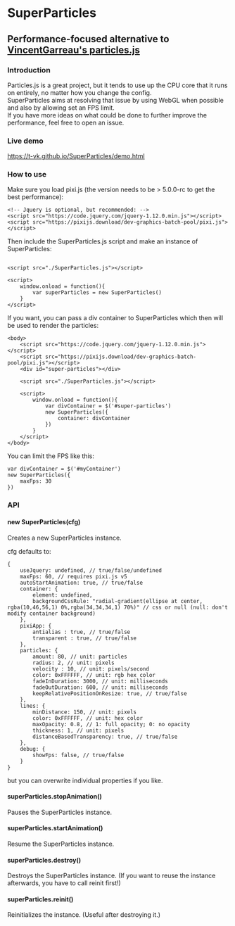 # SuperParticles

## Performance-focused alternative to [VincentGarreau's particles.js](https://github.com/VincentGarreau/particles.js)

### Introduction
Particles.js is a great project, but it tends to use up the CPU core that it runs on entirely, no matter how you change the config.  
SuperParticles aims at resolving that issue by using WebGL when possible and also by allowing set an FPS limit.  
If you have more ideas on what could be done to further improve the performance, feel free to open an issue.

### Live demo
https://t-vk.github.io/SuperParticles/demo.html

### How to use

Make sure you load pixi.js (the version needs to be > 5.0.0-rc to get the best performance):
```
<!-- Jquery is optional, but recommended: -->
<script src="https://code.jquery.com/jquery-1.12.0.min.js"></script>
<script src="https://pixijs.download/dev-graphics-batch-pool/pixi.js"></script>
```

Then include the SuperParticles.js script and make an instance of SuperParticles:
```

<script src="./SuperParticles.js"></script>

<script>
    window.onload = function(){
        var superParticles = new SuperParticles()
    }
</script>
```

If you want, you can pass a div container to SuperParticles which then will be used to render the particles:

```
<body>
    <script src="https://code.jquery.com/jquery-1.12.0.min.js"></script>
    <script src="https://pixijs.download/dev-graphics-batch-pool/pixi.js"></script>
    <div id="super-particles"></div>

    <script src="./SuperParticles.js"></script>

    <script>
        window.onload = function(){
            var divContainer = $('#super-particles')
            new SuperParticles({
                container: divContainer
            })
        }
    </script>
</body>
```

You can limit the FPS like this:
```
var divContainer = $('#myContainer')
new SuperParticles({
    maxFps: 30
})
```

### API

#### new SuperParticles(cfg)
Creates a new SuperParticles instance.  

cfg defaults to:

```
{
    useJquery: undefined, // true/false/undefined
    maxFps: 60, // requires pixi.js v5
    autoStartAnimation: true, // true/false
    container: {
        element: undefined,
        backgroundCssRule: "radial-gradient(ellipse at center, rgba(10,46,56,1) 0%,rgba(34,34,34,1) 70%)" // css or null (null: don't modify container background)
    },
    pixiApp: {
        antialias : true, // true/false
        transparent : true, // true/false
    },
    particles: {
        amount: 80, // unit: particles
        radius: 2, // unit: pixels
        velocity : 10, // unit: pixels/second
        color: 0xFFFFFF, // unit: rgb hex color
        fadeInDuration: 3000, // unit: milliseconds
        fadeOutDuration: 600, // unit: milliseconds
        keepRelativePositionOnResize: true, // true/false
    },
    lines: {
        minDistance: 150, // unit: pixels
        color: 0xFFFFFF, // unit: hex color
        maxOpacity: 0.8, // 1: full opacity; 0: no opacity
        thickness: 1, // unit: pixels
        distanceBasedTransparency: true, // true/false
    },
    debug: {
        showFps: false, // true/false
    }
}
```

but you can overwrite individual properties if you like.

#### superParticles.stopAnimation()

Pauses the SuperParticles instance.

#### superParticles.startAnimation()

Resume the SuperParticles instance.

#### superParticles.destroy()

Destroys the SuperParticles instance. (If you want to reuse the instance afterwards, you have to call reinit first!)

#### superParticles.reinit()

Reinitializes the instance. (Useful after destroying it.)
